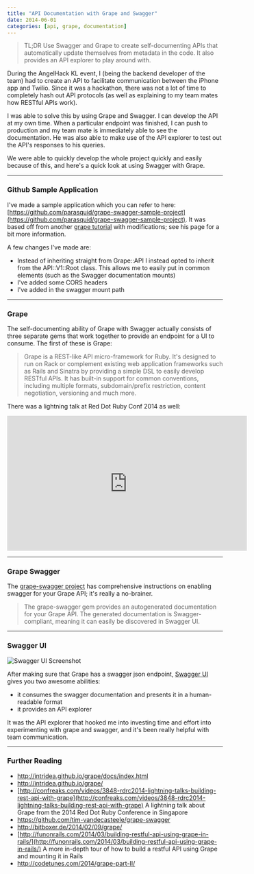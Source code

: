 ```yaml
---
title: "API Documentation with Grape and Swagger"
date: 2014-06-01
categories: [api, grape, documentation]
---
```

> TL;DR
> Use Swagger and Grape to create self-documenting APIs that automatically update themselves from metadata in the code. It also provides an API explorer to play around with.

During the AngelHack KL event, I (being the backend developer of the team) had to create an API to facilitate communication between the iPhone app and Twilio. Since it was a hackathon, there was not a lot of time to completely hash out API protocols (as well as explaining to my team mates how RESTful APIs work).

I was able to solve this by using Grape and Swagger. I can develop the API at my own time. When a particular endpoint was finished, I can push to production and my team mate is immediately able to see the documentation. He was also able to make use of the API explorer to test out the API's responses to his queries.

We were able to quickly develop the whole project quickly and easily because of this, and here's a quick look at using Swagger with Grape.

<!--more-->

----------------

### Github Sample Application ###

I've made a sample application which you can refer to here: [https://github.com/parasquid/grape-swagger-sample-project](https://github.com/parasquid/grape-swagger-sample-project). It was based off from another [grape tutorial](http://funonrails.com/2014/03/building-restful-api-using-grape-in-rails/) with modifications; see his page for a bit more information.

A few changes I've made are:

* Instead of inheriting straight from Grape::API I instead opted to inherit from the API::V1::Root class. This allows me to easily put in common elements (such as the Swagger documentation mounts)
* I've added some CORS headers
* I've added in the swagger mount path

----------------

### Grape ###

The self-documenting ability of Grape with Swagger actually consists of three separate gems that work together to provide an endpoint for a UI to consume. The first of these is Grape:

> Grape is a REST-like API micro-framework for Ruby. It's designed to run on Rack or complement existing web application frameworks such as Rails and Sinatra by providing a simple DSL to easily develop RESTful APIs. It has built-in support for common conventions, including multiple formats, subdomain/prefix restriction, content negotiation, versioning and much more.

There was a lightning talk at Red Dot Ruby Conf 2014 as well:

<div class="youtube-player">
<iframe width="560" height="315" src="http://www.youtube.com/embed/lNXa-fjTroE" frameborder="0" allowfullscreen></iframe>
</div>

----------------

### Grape Swagger ###

The [grape-swagger project](https://github.com/tim-vandecasteele/grape-swagger) has comprehensive instructions on enabling swagger for your Grape API; it's really a no-brainer.

> The grape-swagger gem provides an autogenerated documentation for your Grape API. The generated documentation is Swagger-compliant, meaning it can easily be discovered in Swagger UI.

----------------

### Swagger UI ###

![Swagger UI Screenshot](https://raw.githubusercontent.com/tim-vandecasteele/grape-swagger/master/test/splines.png)

After making sure that Grape has a swagger json endpoint, [Swagger UI](https://github.com/wordnik/swagger-ui) gives you two awesome abilities:

* it consumes the swagger documentation and presents it in a human-readable format
* it provides an API explorer

It was the API explorer that hooked me into investing time and effort into experimenting with grape and swagger, and it's been really helpful with team communication.

----------------

### Further Reading ###

* http://intridea.github.io/grape/docs/index.html
* http://intridea.github.io/grape/
* [http://confreaks.com/videos/3848-rdrc2014-lightning-talks-building-rest-api-with-grape](http://confreaks.com/videos/3848-rdrc2014-lightning-talks-building-rest-api-with-grape) A lightning talk about Grape from the 2014 Red Dot Ruby Conference in Singapore
* https://github.com/tim-vandecasteele/grape-swagger
* http://bitboxer.de/2014/02/09/grape/
* [http://funonrails.com/2014/03/building-restful-api-using-grape-in-rails/](http://funonrails.com/2014/03/building-restful-api-using-grape-in-rails/) A more in-depth tour of how to build a restful API using Grape and mounting it in Rails
* http://codetunes.com/2014/grape-part-II/
